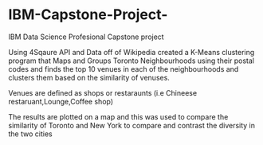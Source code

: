 # IBM-Capstone-Project-
IBM Data Science Profesional Capstone project 

Using 4Sqaure API and Data off of Wikipedia created a K-Means clustering program that Maps and Groups Toronto Neighbourhoods using their postal codes and finds the top 10 venues in each of the neighbourhoods and clusters them based on the similarity of venuses. 

Venues are defined as shops or restaraunts (i.e Chineese restaruant,Lounge,Coffee shop)

The results are plotted on a map and this was used to compare the similarity of Toronto and New York to compare and contrast the diversity in the two cities 
